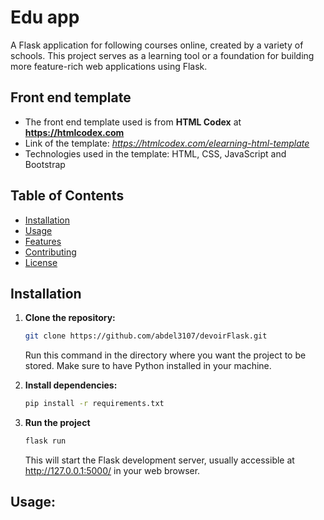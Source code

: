 # Edu app

A Flask application for following courses online, created by a variety of schools.  This project serves as a learning tool or a foundation for building more feature-rich web applications using Flask.

## Front end template
* The front end template used is from **HTML Codex** at **https://htmlcodex.com**
* Link of the template: *https://htmlcodex.com/elearning-html-template*
* Technologies used in the template: HTML, CSS, JavaScript and Bootstrap

## Table of Contents

* [Installation](#installation)
* [Usage](#usage)
* [Features](#features)
* [Contributing](#contributing) 
* [License](#license)

## Installation

1. **Clone the repository:**

   ```bash
   git clone https://github.com/abdel3107/devoirFlask.git
   ```
   Run this command in the directory where you want the project to be stored.
   Make sure to have Python installed in your machine.

3. **Install dependencies:**
   ```bash
   pip install -r requirements.txt
4. **Run the project**
   ```bash
   flask run
   ```
   This will start the Flask development server, usually accessible at http://127.0.0.1:5000/ in your web browser.


## Usage:
